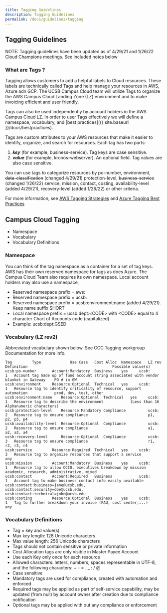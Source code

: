 ```yaml
---
title: Tagging Guidelines
description: Tagging Guidelines
permalink: /docs/guidelines/tagging
---
```


## Tagging Guidelines
NOTE: Tagging guidelines have been updated as of 4/29/21 and 1/26/22 Cloud Champions meetings. See included notes below

### What are Tags ?
Tagging allows customers to add a helpful labels to Cloud resources. These labels are technically called Tags and help manage your resources in AWS, Azure adn GCP.  The UCSB Campus Cloud team will utilize Tags to organize the AWS Campus Cloud Landing Zone (LZ) environment and to make invoicing efficient and user friendly.

Tags can also be used independently by account holders in the AWS Campus Cloud LZ.  In order to user Tags effectively we will define a namespace, vocabulary, and [best practices]({{ site.baseurl }}/docs/bestpractices).

Tags are custom attributes to your AWS resources that make it easier to identify, organize, and search for resources. Each tag has two parts:
  1.  ***key***  (for example, business-service). Tag keys are case sensitive.
  2. ***value***  (for example, kronos-webserver). An optional field. Tag values are also case sensitive.

You can use tags to categorize resources by po-number, environment, ~~data-classification~~ (changed 4/29/21) protection-level, ~~business-service~~ (changed 1/26/22) service, mission, contact, costing, availability-level (added 4/29/21), recovery-level (added 1/26/22) or other criteria.

For more information, see [AWS Tagging Strategies](https://aws.amazon.com/answers/account-management/aws-tagging-strategies/) and [Azure Tagging Best Practices](https://docs.microsoft.com/en-us/azure/cloud-adoption-framework/ready/azure-best-practices/naming-and-tagging)


## Campus Cloud Tagging
*   Namespace
*   Vocabulary
*   Vocabulary Definitions

### Namespace
You can think of the tag namespace as a container for a set of tag keys. AWS has their own reserved namespace for tags as does Azure. The Campus Cloud Team also requires its own namespace. Local account holders may also use a namespace,
*   Reserved namespace prefix = aws:
*   Reserved namespace prefix = ucsb:
*   Reserved namespace prefix = ucsb:environment:name  (added 4/29/21). Keep name suffix SHORT
*   Local namespace prefix = ucsb:dept:\<CODE> with \<CODE> equal to 4 character Chart of Accounts code (capitalized)
*   Example: ucsb:dept:GSED

### Vocabulary (LZ rev2)
Abbreviated vocabulary shown below. See CCC Tagging workgroup Documentation for more info.
```
Tag			Type			 Use Case	Cost Alloc	Namespace	LZ rev	Definition										Possible value(s)
ucsb:po-number		 Account:Mandatory	Business	yes		ucsb:		1	Account tag made up of fund account string associated with vendor blanket in Gateway	PO # in GW		
ucsb:environment	 Resource:Optional	Technical	yes		ucsb:		1	Resource tag to identify criticality of resource, support automation			prod, dev, test, other
ucsb:environment:name	 Resource:Optional	Technical	yes		ucsb:		1	Resource tag to describe the environment			(Less than 16 Alphanumeric characters)
ucsb:protection-level    Resource:Mandatory	Compliance			ucsb:		2	Resource tag to ensure compliance							p1, p2, p3, p4
ucsb:availability-level  Resource:Optional	Compliance			ucsb:		2	Resource tag to ensure compliance							a1, a2, a3, a4
ucsb:recovery-level      Resource:Optional	Compliance			ucsb:		3	Resource tag to ensure compliance							r1, r2, r3, r4
ucsb:service		 Resource:Required	Technical	yes		ucsb:		3	Resource tag to organize resources that support a service		any
ucsb:mission		 Account:Mandatory	Business	yes		ucsb:		1	Resource tag to allow OCIO, executives breakdown by mission				academic, research, administrative, mixed
ucsb:contact		 Account:Required	Business			ucsb:		1	Account tag to make business contact info easily available				ucsb:contact:business=jane@ucsb.edu, ucsb:contact:security=doe@ucsb.edu, ucsb:contact:technical=john@ucsb.edu
ucsb:costing		 Resource:Optional	Business	yes		ucsb:		1	Tag to further breakdown your invoice (FAU, cost center,...)				any
```

### Vocabulary Definitions
*   Tag = key and value(s)
*   Max key length: 128 Unicode characters
*   Max value length: 256 Unicode characters
*   Tags should not contain sensitive or private information
*   Cost Allocation tags are only visible in Master Payee Account
*   Use each Key only once for each resource
*   Allowed characters:  letters, numbers, spaces representable in UTF-8, and the following characters: + - = . _ : / @
*   Case sensitive
*   Mandatory tags are used for compliance, created with automation and enforced
*   Required tags may be applied as part of self-service capability, may be updated (from null) by account owner after creation due to compliance notification
*   Optional tags may be applied with out any compliance or enforcement
